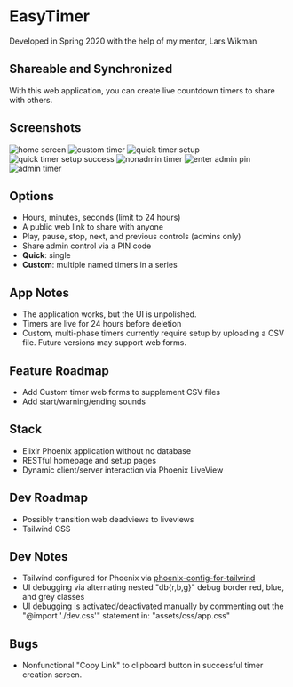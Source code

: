 # EasyTimer

Developed in Spring 2020 with the help of my mentor, Lars Wikman

## Shareable and Synchronized

With this web application, you can create live countdown timers to share with others.

## Screenshots

![home screen](img/demo-home.jpg)
![custom timer](img/demo-custom.jpg)
![quick timer setup](img/demo-quick-setup.jpg)
![quick timer setup success](img/demo-quick-setup-success.jpg)
![nonadmin timer](img/demo-nonadmin-timer.jpg)
![enter admin pin](img/demo-timer-admin-pin.jpg)
![admin timer](img/demo-admin-timer.jpg)

## Options

- Hours, minutes, seconds (limit to 24 hours)
- A public web link to share with anyone
- Play, pause, stop, next, and previous controls (admins only)
- Share admin control via a PIN code
- **Quick**: single
- **Custom**: multiple named timers in a series

## App Notes

- The application works, but the UI is unpolished.
- Timers are live for 24 hours before deletion
- Custom, multi-phase timers currently require setup by uploading a CSV file. Future versions may support web forms.

## Feature Roadmap

- Add Custom timer web forms to supplement CSV files
- Add start/warning/ending sounds

## Stack

- Elixir Phoenix application without no database
- RESTful homepage and setup pages
- Dynamic client/server interaction via Phoenix LiveView

## Dev Roadmap

- Possibly transition web deadviews to liveviews
- Tailwind CSS

## Dev Notes

- Tailwind configured for Phoenix via [phoenix-config-for-tailwind](https://github.com/jfreeze/phoenix-config-for-tailwind)
- UI debugging via alternating nested "db{r,b,g}" debug border red, blue, and grey classes
- UI debugging is activated/deactivated manually by commenting out the "@import './dev.css'" statement in: "assets/css/app.css"

## Bugs

- Nonfunctional "Copy Link" to clipboard button in successful timer creation screen.
